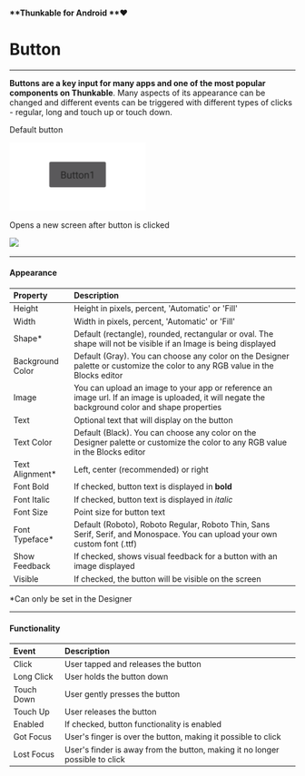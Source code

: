 #### **Thunkable for Android **❤

# Button

---

**Buttons are a key input for many apps and one of the most popular components on Thunkable**. Many aspects of its appearance can be changed and different events can be triggered with different types of clicks - regular, long and touch up or touch down.

Default button

![](/assets/button.png)

Opens a new screen after button is clicked

![](https://lh6.googleusercontent.com/-eX4BJE0wpzpN0AcnFV2uxnemnpNmNgD57UV8ptfr8LNr1rupalQ2yRDT3LSLWamp7ZQjIIV3JIbjgLrfNWwoCvl1O2Q_aZ6dRnz5wpAq1JbFHZXeWeMbb2xyv-ebfCt0AVMzY4W)

---

#### **Appearance**

| Property | Description |
| :--- | :--- |
| Height | Height in pixels, percent, 'Automatic' or 'Fill' |
| Width | Width in pixels, percent, 'Automatic' or 'Fill' |
| Shape\* | Default \(rectangle\), rounded, rectangular or oval.  The shape will not be visible if an Image is being displayed |
| Background Color | Default \(Gray\). You can choose any color on the Designer palette or customize the color to any RGB value in the Blocks editor |
| Image | You can upload an image to your app or reference an image url. If an image is uploaded, it will negate the background color and shape properties |
| Text | Optional text that will display on the button |
| Text Color | Default \(Black\). You can choose any color on the Designer palette or customize the color to any RGB value in the Blocks editor |
| Text Alignment\* | Left, center \(recommended\) or right |
| Font Bold | If checked, button text is displayed in **bold** |
| Font Italic | If checked, button text is displayed in _italic_ |
| Font Size | Point size for button text |
| Font Typeface\* | Default \(Roboto\), Roboto Regular, Roboto Thin, Sans Serif, Serif, and Monospace. You can upload your own custom font \(.ttf\) |
| Show Feedback | If checked, shows visual feedback for a button with an image displayed |
| Visible | If checked, the button will be visible on the screen |

\*Can only be set in the Designer

---

#### Functionality

| Event | Description |
| :--- | :--- |
| Click | User tapped and releases the button |
| Long Click | User holds the button down |
| Touch Down | User gently presses the button |
| Touch Up | User releases the button |
| Enabled | If checked, button functionality is enabled |
| Got Focus | User's finger is over the button, making it possible to click |
| Lost Focus | User's finder is away from the button, making it no longer possible to click |



